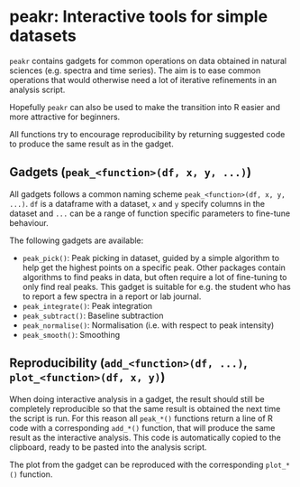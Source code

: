 # peakr: Interactive tools for simple datasets

`peakr` contains gadgets for common operations on data obtained in natural sciences (e.g. spectra and time series). The aim is to ease common operations that would otherwise need a lot of iterative refinements in an analysis script. 

Hopefully `peakr` can also be used to make the transition into R easier and more attractive for beginners.

All functions try to encourage reproducibility by returning suggested code to produce the same result as in the gadget.

## Gadgets (`peak_<function>(df, x, y, ...)`)
All gadgets follows a common naming scheme `peak_<function>(df, x, y, ...)`. `df` is a dataframe with a dataset, `x` and `y` specify columns in the dataset and `...` can be a range of function specific parameters to fine-tune behaviour. 

The following gadgets are available:

* `peak_pick()`: Peak picking in dataset, guided by a simple algorithm to help get the highest points on a specific peak. Other packages contain algorithms to find peaks in data, but often require a lot of fine-tuning to only find real peaks. This gadget is suitable for e.g. the student who has to report a few spectra in a report or lab journal. 
* `peak_integrate()`: Peak integration
* `peak_subtract()`: Baseline subtraction
* `peak_normalise()`: Normalisation (i.e. with respect to peak intensity)
* `peak_smooth()`: Smoothing

## Reproducibility (`add_<function>(df, ...)`, `plot_<function>(df, x, y)`)
When doing interactive analysis in a gadget, the result should still be completely reproducible so that the same result is obtained the next time the script is run. For this reason all `peak_*()` functions return a line of R code with a corresponding `add_*()` function, that will produce the same result as the interactive analysis. This code is automatically copied to the clipboard, ready to be pasted into the analysis script.

The plot from the gadget can be reproduced with the corresponding `plot_*()` function.
